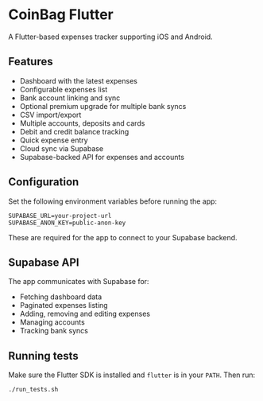 # CoinBag Flutter

A Flutter-based expenses tracker supporting iOS and Android.

## Features
- Dashboard with the latest expenses
- Configurable expenses list
- Bank account linking and sync
- Optional premium upgrade for multiple bank syncs
- CSV import/export
- Multiple accounts, deposits and cards
- Debit and credit balance tracking
- Quick expense entry
- Cloud sync via Supabase
- Supabase-backed API for expenses and accounts

## Configuration

Set the following environment variables before running the app:

```
SUPABASE_URL=your-project-url
SUPABASE_ANON_KEY=public-anon-key
```

These are required for the app to connect to your Supabase backend.

## Supabase API

The app communicates with Supabase for:

- Fetching dashboard data
- Paginated expenses listing
- Adding, removing and editing expenses
- Managing accounts
- Tracking bank syncs

## Running tests

Make sure the Flutter SDK is installed and `flutter` is in your `PATH`. Then run:

```bash
./run_tests.sh
```
